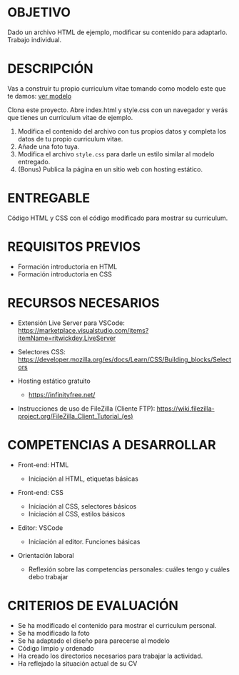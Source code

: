 OBJETIVO
========

Dado un archivo HTML de ejemplo, modificar su contenido para adaptarlo. Trabajo individual.

DESCRIPCIÓN
===========

Vas a construir tu propio curriculum vitae tomando como modelo este que te damos: [ver modelo](one-page-resume.png)

Clona este proyecto. Abre index.html y style.css con un navegador y verás que tienes un curriculum vitae de ejemplo.

1. Modifica el contenido del archivo con tus propios datos y completa los datos de tu propio curriculum vitae.
2. Añade una foto tuya.
3. Modifica el archivo `style.css` para darle un estilo similar al modelo entregado.
4. (Bonus) Publica la página en un sitio web con hosting estático.

ENTREGABLE
===========

Código HTML y CSS con el código modificado para mostrar su curriculum.

REQUISITOS PREVIOS
=====================

- Formación introductoria en HTML
- Formación introductoria en CSS

RECURSOS NECESARIOS
=====================



- Extensión Live Server para VSCode:
https://marketplace.visualstudio.com/items?itemName=ritwickdey.LiveServer

- Selectores CSS:
https://developer.mozilla.org/es/docs/Learn/CSS/Building_blocks/Selectors

- Hosting estático gratuito
    - https://infinityfree.net/

- Instrucciones de uso de FileZilla (Cliente FTP): https://wiki.filezilla-project.org/FileZilla_Client_Tutorial_(es)



COMPETENCIAS A DESARROLLAR
==========================

- Front-end: HTML
    - Iniciación al HTML, etiquetas básicas
- Front-end: CSS
    - Iniciación al CSS, selectores básicos
    - Iniciación al CSS, estilos básicos
- Editor: VSCode
    - Iniciación al editor. Funciones básicas

- Orientación laboral
    - Reflexión sobre las competencias personales: cuáles tengo y cuáles debo trabajar

CRITERIOS DE EVALUACIÓN
=======================

- Se ha modificado el contenido para mostrar el curriculum personal.
- Se ha modificado la foto
- Se ha adaptado el diseño para parecerse al modelo
- Código limpio y ordenado
- Ha creado los directorios necesarios para trabajar la actividad.
- Ha reflejado la situación actual de su CV
